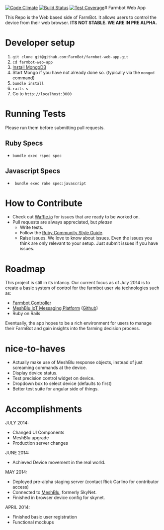 [![Code Climate](https://codeclimate.com/github/FarmBot/farmbot-web-app.png)](https://codeclimate.com/github/FarmBot/farmbot-web-app)
[![Build Status](https://travis-ci.org/FarmBot/farmbot-web-app.svg)](https://travis-ci.org/FarmBot/farmbot-web-app)
[![Test Coverage](https://codeclimate.com/github/FarmBot/farmbot-web-app/badges/coverage.svg)](https://codeclimate.com/github/FarmBot/farmbot-web-app)# Farmbot Web App

This Repo is the Web based side of FarmBot. It allows users to control the device from their web browser. **ITS NOT STABLE. WE ARE IN PRE ALPHA.**

# Developer setup

 1. `git clone git@github.com:FarmBot/farmbot-web-app.git`
 2. `cd farmbot-web-app`
 3. [Install MongoDB](http://docs.mongodb.org/manual/tutorial/install-mongodb-on-os-x/)
 4. Start Mongo if you have not already done so. (typically via the `mongod` command)
 3. `bundle install`
 4. `rails s`
 5. Go to `http://localhost:3000`

# Running Tests

Please run them before submitting pull requests.

## Ruby Specs

 * `bundle exec rspec spec`

## Javascript Specs

 * ` bundle exec rake spec:javascript`

# How to Contribute

 * Check out [Waffle.io](https://waffle.io/farmbot/farmbot-web-app) for issues that are ready to be worked on.
 * Pull requests are always appreciated, but *please*
   * Write tests.
   * Follow the [Ruby Community Style Guide](https://github.com/bbatsov/ruby-style-guide).
   * Raise issues. We love to know about issues. Even the issues you think are only relevant to your setup. Just submit issues if you have issues.

# Roadmap

This project is still in its infancy. Our current focus as of July 2014 is to create a basic system of control for the farmbot user via technologies such as:

 * [Farmbot Controller](https://github.com/FarmBot/farmbot-raspberry-pi-controller)
 * [MeshBlu IoT Messaging Platform](http://www.skynet.im) ([Github](https://github.com/skynetim/skynet))
 * Ruby on Rails

Eventually, the app hopes to be a rich environment for users to manage their FarmBot and gain insights into the farming decision process.

# nice-to-haves

 * Actually make use of MeshBlu response objects, instead of just screaming commands at the device.
 * Display device status.
 * Test precision control widget on device.
 * Dropdown box to select device (defaults to first)
 * Better test suite for angular side of things.

# Accomplishments

JULY 2014:

 * Changed UI Components
 * MeshBlu upgrade
 * Production server changes

JUNE 2014:

 * Achieved Device movement in the real world.

MAY 2014:

 * Deployed pre-alpha staging server (contact Rick Carlino for contributor access)
 * Connected to [MeshBlu](http://www.skynet.im/), formerly SkyNet.
 * Finished in browser device config for skynet.

APRIL 2014:

 * Finished basic user registration
 * Functional mockups

